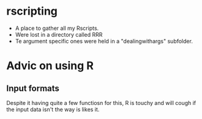 # rscripting

* A place to gather all my Rscripts.
* Were lost in a directory called RRR
* Te argument specific ones were held in a "dealingwithargs" subfolder.

# Advic on using R
## Input formats
Despite it having quite a few functiosn for this, R is touchy and will cough if the input data isn't the way is likes it.

